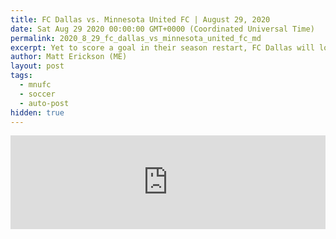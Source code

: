 ```yaml
---
title: FC Dallas vs. Minnesota United FC | August 29, 2020
date: Sat Aug 29 2020 00:00:00 GMT+0000 (Coordinated Universal Time)
permalink: 2020_8_29_fc_dallas_vs_minnesota_united_fc_md
excerpt: Yet to score a goal in their season restart, FC Dallas will look to break out against a Minnesota United squad that is winless in their last three when the Western Conference foes square off Saturday night at Toyota Stadium.
author: Matt Erickson (ME)
layout: post
tags:
  - mnufc
  - soccer
  - auto-post
hidden: true
---
```

<div class='soccer-video-wrapper'>
    <iframe class='soccer-video' width='100%' height='auto' frameborder='0' allowfullscreen src='https://www.mnufc.com/iframe-video?brightcove_id=6185930002001&brightcove_player_id=default&brightcove_account_id=5534894110001'></iframe>
  </div>
